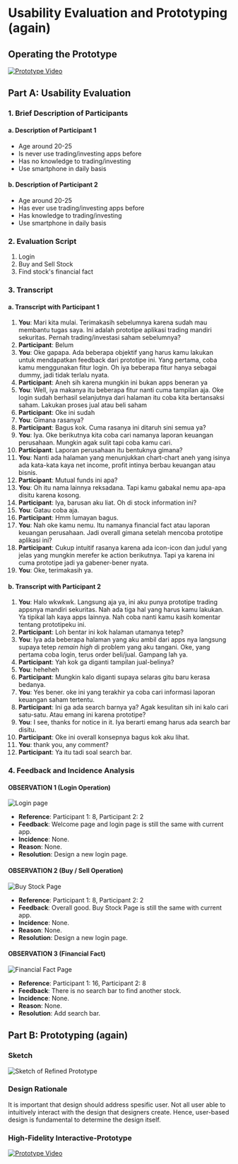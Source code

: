 # Usability Evaluation and Prototyping (again)
## Operating the Prototype
[![Prototype Video](img/youtube.JPG)](https://youtu.be/hrTo85CiA-8)

## Part A: Usability Evaluation
### 1. Brief Description of Participants
#### a. Description of Participant 1
 - Age around 20-25
 - Is never use trading/investing apps before
 - Has no knowledge to trading/investing
 - Use smartphone in daily basis

#### b. Description of Participant 2
 - Age around 20-25
 - Has ever use trading/investing apps before
 - Has knowledge to trading/investing
 - Use smartphone in daily basis

### 2. Evaluation Script
1. Login
2. Buy and Sell Stock
3. Find stock's financial fact

### 3. Transcript

#### a. Transcript with Participant 1
 1. **You**: Mari kita mulai. Terimakasih sebelumnya karena sudah mau membantu tugas saya. Ini adalah prototipe aplikasi trading mandiri sekuritas. Pernah trading/investasi saham sebelumnya?
 2. **Participant**: Belum
 3. **You**: Oke gapapa. Ada beberapa objektif yang harus kamu lakukan untuk mendapatkan feedback dari prototipe ini. Yang pertama, coba kamu menggunakan fitur login. Oh iya beberapa fitur hanya sebagai dummy, jadi tidak terlalu nyata. 
 4. **Participant**: Aneh sih karena mungkin ini bukan apps beneran ya
 5. **You**: Well, iya makanya itu beberapa fitur nanti cuma tampilan aja. Oke login sudah berhasil selanjutnya dari halaman itu coba kita bertansaksi saham. Lakukan proses jual atau beli saham
 6. **Participant**: Oke ini sudah
 7. **You**: Gimana rasanya?
 8. **Participant**: Bagus kok. Cuma rasanya ini ditaruh sini semua ya?
 9. **You**: Iya. Oke berikutnya kita coba cari namanya laporan keuangan perusahaan. Mungkin agak sulit tapi coba kamu cari.
 10. **Participant**: Laporan perusahaan itu bentuknya gimana?
 11. **You**: Nanti ada halaman yang menunjukkan chart-chart aneh yang isinya ada kata-kata kaya net income, profit intinya berbau keuangan atau bisnis.
 12. **Participant**: Mutual funds ini apa?
 13. **You**: Oh itu nama lainnya reksadana. Tapi kamu gabakal nemu apa-apa disitu karena kosong.
 14. **Participant**: Iya, barusan aku liat. Oh di stock information ini?
 15. **You**: Gatau coba aja.
 16. **Participant**: Hmm lumayan bagus.
 17. **You**: Nah oke kamu nemu. Itu namanya financial fact atau laporan keuangan perusahaan. Jadi overall gimana setelah mencoba prototipe aplikasi ini?
 18. **Participant**: Cukup intuitif rasanya karena ada icon-icon dan judul yang jelas yang mungkin merefer ke action berikutnya. Tapi ya karena ini cuma prototipe jadi ya gabener-bener nyata.
 19. **You**: Oke, terimakasih ya.

#### b. Transcript with Participant 2
1. **You**: Halo wkwkwk. Langsung aja ya, ini aku punya prototipe trading appsnya mandiri sekuritas. Nah ada tiga hal yang harus kamu lakukan. Ya tipikal lah kaya apps lainnya. Nah coba nanti kamu kasih komentar tentang prototipeku ini. 
2. **Participant**: Loh bentar ini kok halaman utamanya tetep?
3. **You**: Iya ada beberapa halaman yang aku ambil dari apps nya langsung supaya tetep *remain high* di problem yang aku tangani. Oke, yang pertama coba login, terus order beli/jual. Gampang lah ya.
4. **Participant**: Yah kok ga diganti tampilan jual-belinya?
5. **You**: heheheh
6. **Participant**: Mungkin kalo diganti supaya selaras gitu baru kerasa bedanya.
7. **You**: Yes bener. oke ini yang terakhir ya coba cari informasi laporan keuangan saham tertentu.
8. **Participant**: Ini ga ada search barnya ya? Agak kesulitan sih ini kalo cari satu-satu. Atau emang ini karena prototipe?
9. **You**: I see, thanks for notice in it. Iya berarti emang harus ada search bar disitu.
10. **Participant**: Oke ini overall konsepnya bagus kok aku lihat.
11. **You**: thank you, any comment?
12. **Participant**: Ya itu tadi soal search bar.

### 4. Feedback and Incidence Analysis

#### OBSERVATION 1 (Login Operation)
![Login page](img/Login&#32;Page.png)

 - **Reference**: Participant 1: 8, Participant 2: 2
 - **Feedback**: Welcome page and login page is still the same with current app.
 - **Incidence**: None.
 - **Reason**: None.
 - **Resolution**: Design a new login page.
 
#### OBSERVATION 2 (Buy / Sell Operation)
![Buy Stock Page](img/Buy&#32;Stock&#32;Page.jpg)

 - **Reference**: Participant 1: 8, Participant 2: 2
 - **Feedback**: Overall good. Buy Stock Page is still the same with current app.
 - **Incidence**: None.
 - **Reason**: None.
 - **Resolution**: Design a new login page.
 
#### OBSERVATION 3 (Financial Fact)
![Financial Fact Page](img/Stock&#32;Information&#32;Page&#32;-&#32;Financials.jpg)

 - **Reference**: Participant 1: 16, Participant 2: 8
 - **Feedback**: There is no search bar to find another stock.
 - **Incidence**: None.
 - **Reason**: None.
 - **Resolution**: Add search bar.


## Part B: Prototyping (again)
### Sketch

![Sketch of Refined Prototype](img/photo_2019-05-02_00-56-09.jpg)

### Design Rationale
It is important that design should address spesific user. Not all user able to intuitively interact with the design that designers create. Hence, user-based design is fundamental to determine the design itself.

### High-Fidelity Interactive-Prototype
[![Prototype Video](img/youtube.JPG)](https://youtu.be/5Ld8zJJRrFU)
